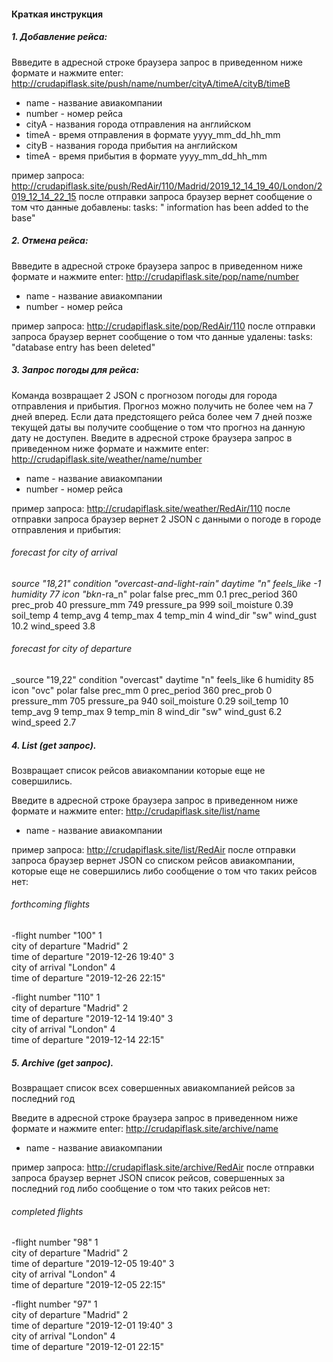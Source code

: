#### Краткая инструкция 

##### 1. Добавление рейса:
Bвведите в адресной строке браузера запрос в приведенном ниже формате и нажмите enter:
http://crudapiflask.site/push/name/number/cityA/timeA/cityB/timeB

- name - название авиакомпании
- number - номер рейса
- cityA - названия города отправления на английском
- timeA - время отправления в формате yyyy_mm_dd_hh_mm 	  
- cityB - названия города прибытия на английском
- timeA - время прибытия в формате yyyy_mm_dd_hh_mm

пример запроса:
http://crudapiflask.site/push/RedAir/110/Madrid/2019_12_14_19_40/London/2019_12_14_22_15
после отправки запроса браузер вернет сообщение о том что данные добавлены: tasks: " information has been added to the base"

##### 2. Отмена рейса:
Bвведите в адресной строке браузера запрос в приведенном ниже формате и нажмите enter:
http://crudapiflask.site/pop/name/number 

- name - название авиакомпании
- number - номер рейса

пример запроса:
http://crudapiflask.site/pop/RedAir/110
после отправки запроса браузер вернет сообщение о том что данные удалены: tasks: "database entry has been deleted"

##### 3. Запрос погоды для рейса:
Команда возвращает 2 JSON с прогнозом погоды для города отправления и прибытия. Прогноз можно получить не более чем на 7 дней вперед. Если дата предстоящего рейса более чем 7 дней позже текущей даты вы получите сообщение о том что прогноз на данную дату не доступен.
Bведите в адресной строке браузера запрос в приведенном ниже формате и нажмите enter:
http://crudapiflask.site/weather/name/number

- name - название авиакомпании
- number - номер рейса 

пример запроса:
http://crudapiflask.site/weather/RedAir/110
после отправки запроса браузер вернет 2 JSON с данными о погоде в городе отправления и прибытия:
	
###### forecast for city of arrival	
_source	"18,21"
condition	"overcast-and-light-rain"
daytime	"n"
feels_like	-1
humidity	77
icon	"bkn_-ra_n"
polar	false
prec_mm	0.1
prec_period	360
prec_prob	40
pressure_mm	749
pressure_pa	999
soil_moisture	0.39
soil_temp	4
temp_avg	4
temp_max	4
temp_min	4
wind_dir	"sw"
wind_gust	10.2
wind_speed	3.8
###### forecast for city of departure	
_source	"19,22"
condition	"overcast"
daytime	"n"
feels_like	6
humidity	85
icon	"ovc"
polar	false
prec_mm	0
prec_period	360
prec_prob	0
pressure_mm	705
pressure_pa	940
soil_moisture	0.29
soil_temp	10
temp_avg	9
temp_max	9
temp_min	8
wind_dir	"sw"
wind_gust	6.2
wind_speed	2.7



##### 4. List (get запрос).
Возвращает список рейсов авиакомпании которые еще не совершились.

Bведите в адресной строке браузера запрос в приведенном ниже формате и нажмите enter: http://crudapiflask.site/list/name
- name - название авиакомпании

пример запроса:
http://crudapiflask.site/list/RedAir
после отправки запроса браузер вернет JSON со списком рейсов авиакомпании, которые еще не совершились либо сообщение о том что таких рейсов нет: 

###### forthcoming flights	

-flight number	"100"
1	
city of departure	"Madrid"
2	
time of departure	"2019-12-26 19:40"
3	
city of arrival	"London"
4	
time of departure	"2019-12-26 22:15"
	
-flight number	"110"
1	
city of departure	"Madrid"
2	
time of departure	"2019-12-14 19:40"
3	
city of arrival	"London"
4	
time of departure	"2019-12-14 22:15"

##### 5. Archive (get запрос).
Возвращает список всех совершенных авиакомпанией рейсов за последний год

Bведите в адресной строке браузера запрос в приведенном ниже формате и нажмите enter: http://crudapiflask.site/archive/name
- name - название авиакомпании

пример запроса:
http://crudapiflask.site/archive/RedAir
после отправки запроса браузер вернет JSON список рейсов, cовершенных за последний год либо сообщение о том что таких рейсов нет: 

	
###### completed flights	
	
	
-flight number	"98"
1	
city of departure	"Madrid"
2	
time of departure	"2019-12-05 19:40"
3	
city of arrival	"London"
4	
time of departure	"2019-12-05 22:15"

-flight number	"97"
1	
city of departure	"Madrid"
2	
time of departure	"2019-12-01 19:40"
3	
city of arrival	"London"
4	
time of departure	"2019-12-01 22:15"
